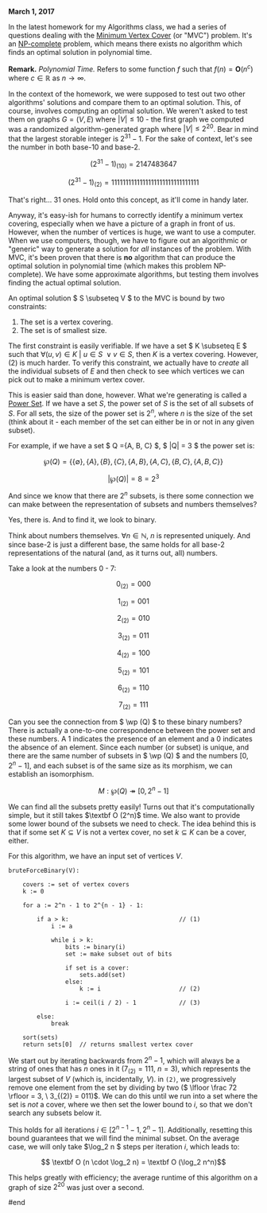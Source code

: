 **March 1, 2017**

In the latest homework for my Algorithms class, we had a series of questions dealing with the [Minimum Vertex Cover](https://en.m.wikipedia.org/wiki/Vertex_cover) (or "MVC") problem. It's an [NP-complete](https://en.m.wikipedia.org/wiki/NP-completeness) problem, which means there exists no algorithm which finds an optimal solution in polynomial time.

**Remark.** *Polynomial Time.* Refers to some function $f$ such that $f(n) = \mathbf O (n^c)$ where $c \in \mathbb{R}$ as $n \rightarrow \infty$.

In the context of the homework, we were supposed to test out two other algorithms' solutions and compare them to an optimal solution. This, of course, involves computing an optimal solution. We weren't asked to test them on graphs $G = (V, E)$ where $|V| \leq 10$ - the first graph we computed was a randomized algorithm-generated graph where $|V| \leq 2^{20}$. Bear in mind that the largest storable integer is $2^{31} - 1$. For the sake of context, let's see the number in both base-10 and base-2.

$$ (2^{31} - 1)_{(10)} =  2147483647 $$

$$ (2^{31} - 1)_{(2)} = 1111111111111111111111111111111 $$

That's right... 31 ones. Hold onto this concept, as it'll come in handy later.

Anyway, it's easy-ish for humans to correctly identify a minimum vertex covering, especially when we have a picture of a graph in front of us. However, when the number of vertices is huge, we want to use a computer. When we use computers, though, we have to figure out an algorithmic or "generic" way to generate a solution for *all* instances of the problem. With MVC, it's been proven that there is **no** algorithm that can produce the optimal solution in polynomial time (which makes this problem NP-complete). We have some approximate algorithms, but testing them involves finding the actual optimal solution.

An optimal solution $ S \subseteq V $ to the MVC is bound by two constraints:

1. The set is a vertex covering.
2. The set is of smallest size.

The first constraint is easily verifiable. If we have a set $ K \subseteq E $ such that $\forall (u, v) \in K \ \big| \ u \in S \ \lor v \in S$, then $K$ is a vertex covering. However, (2) is much harder. To verify this constraint, we actually have to *create* all the individual subsets of $E$ and then check to see which vertices we can pick out to make a minimum vertex cover.

This is easier said than done, however. What we're generating is called a [Power Set](https://en.m.wikipedia.org/wiki/Power_set). If we have a set $S$, the power set of $S$ is the set of all subsets of $S$. For all sets, the size of the power set is $2^n$, where $n$ is the size of the set (think about it - each member of the set can either be in or not in any given subset).

For example, if we have a set $ Q =\{A, B, C\} $, $ |Q| = 3 $ the power set is:

$$ \wp(Q) = \big\{ \{\emptyset\}, \{A\}, \{B\}, \{C\}, \{A, B\}, \{A, C\}, \{B, C\}, \{A, B, C\} \big\} $$

$$ | \wp (Q) | = 8 = 2^3$$

And since we know that there are $2^n$ subsets, is there some connection we can make between the representation of subsets and numbers themselves?

Yes, there is. And to find it, we look to binary.

Think about numbers themselves. $\forall n \in \mathbb{N}$, $n$ is represented uniquely. And since base-2 is just a different base, the same holds for all base-2 representations of the natural (and, as it turns out, all) numbers.

Take a look at the numbers 0 - 7:

$$ 0_{(2)} = 000 $$

$$ 1_{(2)} = 001 $$

$$ 2_{(2)} = 010 $$

$$ 3_{(2)} = 011 $$

$$ 4_{(2)} = 100 $$

$$ 5_{(2)} = 101 $$

$$ 6_{(2)} = 110 $$

$$ 7_{(2)} = 111 $$

Can you see the connection from $ \wp (Q) $ to these binary numbers? There is actually a one-to-one correspondence between the power set and these numbers. A $1$ indicates the presence of an element and a $0$ indicates the absence of an element. Since each number (or subset) is unique, and there are the same number of subsets in $ \wp (Q) $ and the numbers $[0, 2^n - 1]$, and each subset is of the same size as its morphism, we can establish an isomorphism.

$$ M: \wp (Q) \twoheadrightarrow [0, 2^n - 1]$$

We can find all the subsets pretty easily! Turns out that it's computationally simple, but it still takes $\textbf O (2^n)$ time. We also want to provide some lower bound of the subsets we need to check. The idea behind this is that if some set $K \subseteq V$ is not a vertex cover, no set $k \subseteq K$ can be a cover, either.

For this algorithm, we have an input set of vertices $V$.

```
bruteForceBinary(V):

	covers := set of vertex covers
	k := 0
	
	for a := 2^n - 1 to 2^{n - 1} - 1:
	
		if a > k:								// (1)
			i := a
			
			while i > k:
				bits := binary(i)
				set	:= make subset out of bits
				
				if set is a cover:
					sets.add(set)
				else:
					k := i						// (2)
				
				i := ceil(i / 2) - 1			// (3)
		
		else:
			break
			
	sort(sets)
	return sets[0] 	// returns smallest vertex cover	
```

We start out by iterating backwards from $2^n - 1$, which will always be a string of ones that has $n$ ones in it ($7_{(2)} = 111, \ n = 3$), which represents the largest subset of $V$ (which is, incidentally, $V$). in `(2)`, we progressively remove one element from the set by dividing by two ($ \lfloor \frac 72 \rfloor = 3, \ 3_{(2)} = 011)$. We can do this until we run into a set where the set is *not* a cover, where we then set the lower bound to $i$, so that we don't search any subsets below it.

This holds for all iterations $i \in [2^{n - 1} - 1, 2^n - 1]$. Additionally, resetting this bound guarantees that we will find the minimal subset. On the average case, we will only take $\log_2 n $ steps per iteration $i$, which leads to:

$$ \textbf O (n \cdot \log_2 n) = \textbf O (\log_2 n^n)$$

This helps greatly with efficiency; the average runtime of this algorithm on a graph of size $2^{20}$ was just over a second.

#end